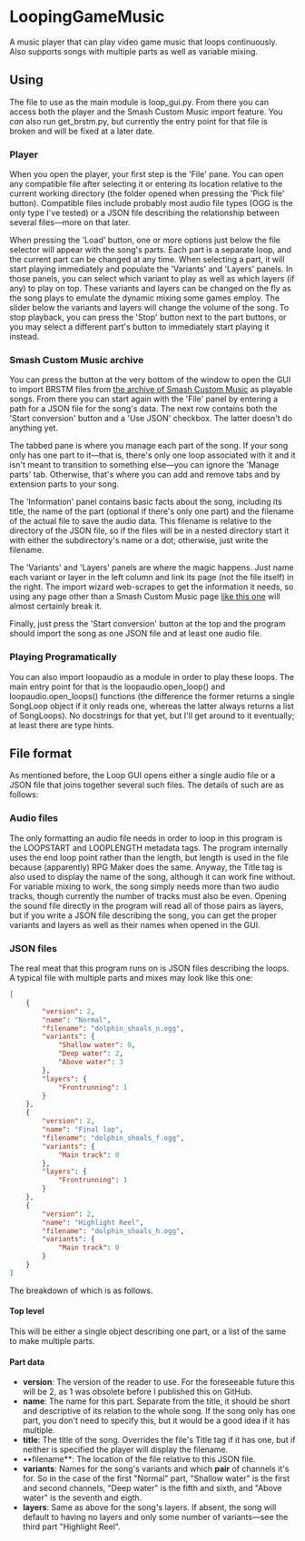 # LoopingGameMusic

A music player that can play video game music that loops continuously. Also supports songs with multiple parts as well as variable mixing.

## Using
The file to use as the main module is loop_gui.py. From there you can access both the player and the Smash Custom Music import feature. You *can* also run get_brstm.py, but currently the entry point for that file is broken and will be fixed at a later date.

### Player
When you open the player, your first step is the 'File' pane. You can open any compatible file after selecting it or entering its location relative to the current working directory (the folder opened when pressing the 'Pick file' button). Compatible files include probably most audio file types (OGG is the only type I've tested) or a JSON file describing the relationship between several files—more on that later.

When pressing the 'Load' button, one or more options just below the file selector will appear with the song's parts. Each part is a separate loop, and the current part can be changed at any time. When selecting a part, it will start playing immediately and populate the 'Variants' and 'Layers' panels. In those panels, you can select which variant to play as well as which layers (if any) to play on top. These variants and layers can be changed on the fly as the song plays to emulate the dynamic mixing some games employ. The slider below the variants and layers will change the volume of the song. To stop playback, you can press the 'Stop' button next to the part buttons, or you may select a different part's button to immediately start playing it instead.

### Smash Custom Music archive
You can press the button at the very bottom of the window to open the GUI to import BRSTM files from [the archive of Smash Custom Music](https://web.archive.org/web/20190619095108/https://www.smashcustommusic.com/gamelist) as playable songs. From there you can start again with the 'File' panel by entering a path for a JSON file for the song's data. The next row contains both the 'Start conversion' button and a 'Use JSON' checkbox. The latter doesn't do anything yet.

The tabbed pane is where you manage each part of the song. If your song only has one part to it—that is, there's only one loop associated with it and it isn't meant to transition to something else—you can ignore the 'Manage parts' tab. Otherwise, that's where you can add and remove tabs and by extension parts to your song.

The 'Information' panel contains basic facts about the song, including its title, the name of the part (optional if there's only one part) and the filename of the actual file to save the audio data. This filename is relative to the directory of the JSON file, so if the files will be in a nested directory start it with either the subdirectory's name or a dot; otherwise, just write the filename.

The 'Variants' and 'Layers' panels are where the magic happens. Just name each variant or layer in the left column and link its page (not the file itself) in the right. The import wizard web-scrapes to get the information it needs, so using any page other than a Smash Custom Music page [like this one](https://web.archive.org/web/20190617173638/https://www.smashcustommusic.com/45669) will almost certainly break it.

Finally, just press the 'Start conversion' button at the top and the program should import the song as one JSON file and at least one audio file.

### Playing Programatically

You can also import loopaudio as a module in order to play these loops. The main entry point for that is the loopaudio.open_loop() and loopaudio.open_loops() functions (the difference the former returns a single SongLoop object if it only reads one, whereas the latter always returns a list of SongLoops). No docstrings for that yet, but I'll get around to it eventually; at least there are type hints.

## File format

As mentioned before, the Loop GUI opens either a single audio file or a JSON file that joins together several such files. The details of such are as follows:

### Audio files
The only formatting an audio file needs in order to loop in this program is the LOOPSTART and LOOPLENGTH metadata tags. The program internally uses the end loop point rather than the length, but length is used in the file because (apparently) RPG Maker does the same. Anyway, the Title tag is also used to display the name of the song, although it can work fine without. For variable mixing to work, the song simply needs more than two audio tracks, though currently the number of tracks must also be even. Opening the sound file directly in the program will read all of those pairs as layers, but if you write a JSON file describing the song, you can get the proper variants and layers as well as their names when opened in the GUI.

### JSON files
The real meat that this program runs on is JSON files describing the loops. A typical file with multiple parts and mixes may look like this one:
```json
[
	{
		"version": 2,
		"name": "Normal",
		"filename": "dolphin_shoals_n.ogg",
		"variants": {
			"Shallow water": 0,
			"Deep water": 2,
			"Above water": 3
		},
		"layers": {
			"Frontrunning": 1
		}
	},
	{
		"version": 2,
		"name": "Final lap",
		"filename": "dolphin_shoals_f.ogg",
		"variants": {
			"Main track": 0
		},
		"layers": {
			"Frontrunning": 1
		}
	},
	{
		"version": 2,
		"name": "Highlight Reel",
		"filename": "dolphin_shoals_h.ogg",
		"variants": {
			"Main track": 0
		}
	}
]
```
The breakdown of which is as follows.

#### Top level
This will be either a single object describing one part, or a list of the same to make multiple parts.

#### Part data
- **version**: The version of the reader to use. For the foreseeable future this will be 2, as 1 was obsolete before I published this on GitHub.
- **name**: The name for this part. Separate from the title, it should be short and descriptive of its relation to the whole song. If the song only has one part, you don't need to specify this, but it would be a good idea if it has multiple.
- **title**: The title of the song. Overrides the file's Title tag if it has one, but if neither is specified the player will display the filename.
- ••filename**: The location of the file relative to this JSON file.
- **variants**: Names for the song's variants and which **pair** of channels it's for. So in the case of the first "Normal" part, "Shallow water" is the first and second channels, "Deep water" is the fifth and sixth, and "Above water" is the seventh and eigth.
- **layers**: Same as above for the song's layers. If absent, the song will default to having no layers and only some number of variants—see the third part "Highlight Reel".
